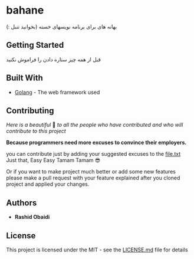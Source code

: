 # bahane
بهانه های برای برنامه نویسهای خسته (بخوانید تنبل :)

## Getting Started
قبل از همه چیز ستاره دادن را فراموش نکنید


## Built With

* [Golang](https://nodejs.org/) - The web framework used

## Contributing

*Here is a beautiful* 🌷 *to all the people who have contributed and who will contribute to this project*

**Because programmers need more excuses to convince their employers.**

you can contribute just by adding your suggested excuses to the [file.txt](https://github.com/rashid2003/bahane/blob/main/file.txt) Just that, Easy Easy Tamam Tamam 😎

Or if you want to make project much better or add some new features please make a pull request with your feature explained after you cloned project and applied your changes.

## Authors

* **Rashid Obaidi** 

## License

This project is licensed under the MIT - see the [LICENSE.md](https://github.com/rashid2003/bahane/blob/main/LICENSE) file for details


